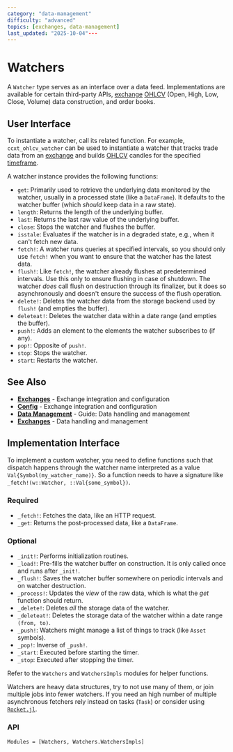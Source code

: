 ```yaml
---
category: "data-management"
difficulty: "advanced"
topics: [exchanges, data-management]
last_updated: "2025-10-04"---
---
```


# Watchers

A `Watcher` type serves as an interface over a data feed. Implementations are available for certain third-party APIs, [exchange](../[exchanges](../exchanges.md).md) [OHLCV](../guides/data-management.md#ohlcv-data) (Open, High, Low, Close, Volume) data construction, and order books.

## User Interface

To instantiate a watcher, call its related function. For example, `ccxt_ohlcv_watcher` can be used to instantiate a watcher that tracks trade data from an [exchange](../[exchanges](../exchanges.md).md) and builds [OHLCV](../guides/data-management.md#ohlcv-data) candles for the specified [timeframe](../guides/data-management.md#timeframes). 

A watcher instance provides the following functions:

- `get`: Primarily used to retrieve the underlying data monitored by the watcher, usually in a processed state (like a `DataFrame`). It defaults to the watcher buffer (which *should* keep data in a raw state).
- `length`: Returns the length of the underlying buffer.
- `last`: Returns the last raw value of the underlying buffer.
- `close`: Stops the watcher and flushes the buffer.
- `isstale`: Evaluates if the watcher is in a degraded state, e.g., when it can't fetch new data.
- `fetch!`: A watcher runs queries at specified intervals, so you should only use `fetch!` when you want to ensure that the watcher has the latest data.
- `flush!`: Like `fetch!`, the watcher already flushes at predetermined intervals. Use this only to ensure flushing in case of shutdown. The watcher *does* call flush on destruction through its finalizer, but it does so asynchronously and doesn't ensure the success of the flush operation.
- `delete!`: Deletes the watcher data from the storage backend used by `flush!` (and empties the buffer).
- `deleteat!`: Deletes the watcher data within a date range (and empties the buffer).
- `push!`: Adds an element to the elements the watcher subscribes to (if any).
- `pop!`: Opposite of `push!`.
- `stop`: Stops the watcher.
- `start`: Restarts the watcher.


## See Also

- **[Exchanges](../exchanges.md)** - Exchange integration and configuration
- **[Config](../config.md)** - Exchange integration and configuration
- **[Data Management](../guides/data-management.md)** - Guide: Data handling and management
- **[Exchanges](../exchanges.md)** - Data handling and management

## Implementation Interface

To implement a custom watcher, you need to define functions such that dispatch happens through the watcher name interpreted as a value `Val{Symbol(my_watcher_name)}`. So a function needs to have a signature like `_fetch!(w::Watcher, ::Val{some_symbol})`.

### Required 
- `_fetch!`: Fetches the data, like an HTTP request.
- `_get`: Returns the post-processed data, like a `DataFrame`.

### Optional
- `_init!`: Performs initialization routines.
- `_load!`: Pre-fills the watcher buffer on construction. It is only called once and runs after `_init!`.
- `_flush!`: Saves the watcher buffer somewhere on periodic intervals and on watcher destruction.
- `_process!`: Updates the *view* of the raw data, which is what the *get* function should return.
- `_delete!`: Deletes *all* the storage data of the watcher.
- `_deleteat!`: Deletes the storage data of the watcher within a date range `(from, to)`.
- `_push!`: Watchers might manage a list of things to track (like `Asset` symbols).
- `_pop!`: Inverse of `_push!`.
- `_start`: Executed before starting the timer.
- `_stop`: Executed after stopping the timer.

Refer to the `Watchers` and `WatchersImpls` modules for helper functions.

Watchers are heavy data structures, try to not use many of them, or join multiple jobs into fewer watchers. If you need an high number of multiple asynchronous fetchers rely instead on tasks (`Task`) or consider using [`Rocket.jl`](https://github.com/biaslab/Rocket.jl).

### API
```@autodocs; canonical=false
Modules = [Watchers, Watchers.WatchersImpls]
```

